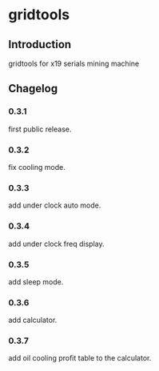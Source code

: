 # gridtools

## Introduction

gridtools for x19 serials mining machine

## Chagelog

### 0.3.1
first public release.

### 0.3.2
fix cooling mode.

### 0.3.3
add under clock auto mode.

### 0.3.4
add under clock freq display.

### 0.3.5
add sleep mode.

### 0.3.6
add calculator.

### 0.3.7
add oil cooling profit table to the calculator.
